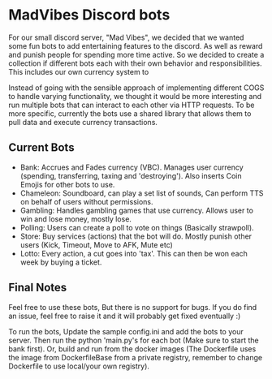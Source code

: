 # MadVibes Discord bots
For our small discord server, "Mad Vibes", we decided that we wanted some fun bots to add entertaining features to the discord. As well as reward and punish people for spending more time active. So we decided to create a collection if different bots each with their own behavior and responsibilities. This includes our own currency system to

Instead of going with the sensible approach of implementing different COGS to handle varying functionality, we thought it would be more interesting and run multiple bots that can interact to each other via HTTP requests. To be more specific, currently the bots use a shared library that allows them to pull data and execute currency transactions.

## Current Bots

- Bank: Accrues and Fades currency (VBC). Manages user currency (spending, transferring, taxing and 'destroying'). Also inserts Coin Emojis for other bots to use.
- Chameleon: Soundboard, can play a set list of sounds, Can perform TTS on behalf of users without permissions.
- Gambling: Handles gambling games that use currency. Allows user to win and lose money, mostly lose. 
- Polling: Users can create a poll to vote on things (Basically strawpoll).
- Store: Buy services (actions) that the bot will do. Mostly punish other users (Kick, Timeout, Move to AFK, Mute etc)
- Lotto: Every action, a cut goes into 'tax'. This can then be won each week by buying a ticket.

## Final Notes
Feel free to use these bots, But there is no support for bugs. If you do find an issue, feel free to raise it and it will probably get fixed eventually :) 

To run the bots, Update the sample config.ini and add the bots to your server. Then run the python 'main.py's for each bot (Make sure to start the bank first). Or, build and run from the docker images (The Dockerfile uses the image from DockerfileBase from a private registry, remember to change Dockerfile to use local/your own registry). 
